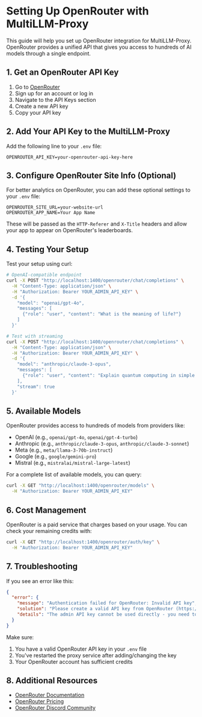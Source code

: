 # Setting Up OpenRouter with MultiLLM-Proxy

This guide will help you set up OpenRouter integration for MultiLLM-Proxy. OpenRouter provides a unified API that gives you access to hundreds of AI models through a single endpoint.

## 1. Get an OpenRouter API Key

1. Go to [OpenRouter](https://openrouter.ai)
2. Sign up for an account or log in
3. Navigate to the API Keys section
4. Create a new API key
5. Copy your API key

## 2. Add Your API Key to the MultiLLM-Proxy

Add the following line to your `.env` file:

```
OPENROUTER_API_KEY=your-openrouter-api-key-here
```

## 3. Configure OpenRouter Site Info (Optional)

For better analytics on OpenRouter, you can add these optional settings to your `.env` file:

```
OPENROUTER_SITE_URL=your-website-url
OPENROUTER_APP_NAME=Your App Name
```

These will be passed as the `HTTP-Referer` and `X-Title` headers and allow your app to appear on OpenRouter's leaderboards.

## 4. Testing Your Setup

Test your setup using curl:

```bash
# OpenAI-compatible endpoint
curl -X POST "http://localhost:1400/openrouter/chat/completions" \
  -H "Content-Type: application/json" \
  -H "Authorization: Bearer YOUR_ADMIN_API_KEY" \
  -d '{
    "model": "openai/gpt-4o", 
    "messages": [
      {"role": "user", "content": "What is the meaning of life?"}
    ]
  }'

# Test with streaming
curl -X POST "http://localhost:1400/openrouter/chat/completions" \
  -H "Content-Type: application/json" \
  -H "Authorization: Bearer YOUR_ADMIN_API_KEY" \
  -d '{
    "model": "anthropic/claude-3-opus", 
    "messages": [
      {"role": "user", "content": "Explain quantum computing in simple terms"}
    ],
    "stream": true
  }'
```

## 5. Available Models

OpenRouter provides access to hundreds of models from providers like:

- OpenAI (e.g., `openai/gpt-4o`, `openai/gpt-4-turbo`)
- Anthropic (e.g., `anthropic/claude-3-opus`, `anthropic/claude-3-sonnet`)
- Meta (e.g., `meta/llama-3-70b-instruct`)
- Google (e.g., `google/gemini-pro`)
- Mistral (e.g., `mistralai/mistral-large-latest`)

For a complete list of available models, you can query:

```bash
curl -X GET "http://localhost:1400/openrouter/models" \
  -H "Authorization: Bearer YOUR_ADMIN_API_KEY"
```

## 6. Cost Management

OpenRouter is a paid service that charges based on your usage. You can check your remaining credits with:

```bash
curl -X GET "http://localhost:1400/openrouter/auth/key" \
  -H "Authorization: Bearer YOUR_ADMIN_API_KEY"
```

## 7. Troubleshooting

If you see an error like this:

```json
{
  "error": {
    "message": "Authentication failed for OpenRouter: Invalid API key",
    "solution": "Please create a valid API key from OpenRouter (https://openrouter.ai) and update your .env file with OPENROUTER_API_KEY=your-key",
    "details": "The admin API key cannot be used directly - you need to obtain a specific OpenRouter API key and add it to your .env file."
  }
}
```

Make sure:
1. You have a valid OpenRouter API key in your `.env` file
2. You've restarted the proxy service after adding/changing the key
3. Your OpenRouter account has sufficient credits

## 8. Additional Resources

- [OpenRouter Documentation](https://openrouter.ai/docs)
- [OpenRouter Pricing](https://openrouter.ai/pricing)
- [OpenRouter Discord Community](https://discord.gg/openrouter) 